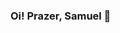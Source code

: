 ### Oi! Prazer, Samuel 👋

<!--
**samuelribeiroc/samuelribeiroc** is a ✨ _special_ ✨ repository because its `README.md` (this file) appears on your GitHub profile.

Here are some ideas to get you started:

- 🔭 I’m currently working on ...
- 🌱 I’m currently learning ...
- 👯 I’m looking to collaborate on ...
- 🤔 I’m looking for help with ...
- 💬 Ask me about ...
📫 How to reach me: :email: &nbsp; Entre em contato comigo: [![Linkedin Badge](https://img.shields.io/badge/-samuel-r-costa-blue?style=flat-square&logo=Linkedin&logoColor=white&link=https://www.linkedin.com/in/samuel-r-costa/)](https://www.linkedin.com/in/samuel-r-costa/) 
| 
[![Gmail Badge](https://img.shields.io/badge/-samuel.costa@ccc.ufcg.edu.br-c14438?style=flat-square&logo=Gmail&logoColor=white&link=mailto:samuel.costa@ccc.ufcg.edu.br)](mailto:samuel.costa@ccc.ufcg.edu.br)
- 😄 Pronouns: ...
- ⚡ Fun fact: ...
-->

